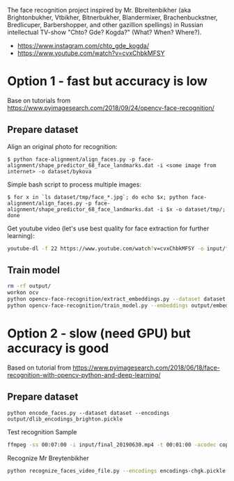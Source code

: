 The face recognition project inspired by Mr. Bbreitenbikher  (aka Brightonbukher, Vtbikher, Bitnerbukher, Blandermixer, Brachenbuckstner,
 Bredlicuper, Barbershopper, and other gazillion spellings) in Russian intellectual TV-show "Chto? Gde? Kogda?" (What? When? Where?).

* https://www.instagram.com/chto_gde_kogda/
* https://www.youtube.com/watch?v=cvxChbkMFSY

# Option 1 - fast but accuracy is low
Base on tutorials from https://www.pyimagesearch.com/2018/09/24/opencv-face-recognition/

## Prepare dataset
Align an original photo for recognition:
```
$ python face-alignment/align_faces.py -p face-alignment/shape_predictor_68_face_landmarks.dat -i <some image from internet> -o dataset/bykova
```
Simple bash script to process multiple images:
```
$ for x in `ls dataset/tmp/face_*.jpg`; do echo $x; python face-alignment/align_faces.py -p face-alignment/shape_predictor_68_face_landmarks.dat -i $x -o dataset/tmp/; done
```

Get youtube video (let's use best quality for face extraction for further learning):
```bash
youtube-dl -f 22 https://www.youtube.com/watch?v=cvxChbkMFSY -o input/final_20190630.mp4
```

## Train model
```bash
rm -rf output/
workon ocv
python opencv-face-recognition/extract_embeddings.py --dataset dataset --embeddings output/embeddings.pickle --detector opencv-face-recognition/face_detection_model --embedding-model opencv-face-recognition/openface_nn4.small2.v1.t7
python opencv-face-recognition/train_model.py --embeddings output/embeddings.pickle --recognizer output/recognizer.pickle --le output/le.pickle
```


# Option 2 - slow (need GPU) but accuracy is good
Based on tutorial from https://www.pyimagesearch.com/2018/06/18/face-recognition-with-opencv-python-and-deep-learning/

## Prepare dataset
```
python encode_faces.py --dataset dataset --encodings output/dlib_encodings_brighton.pickle
```
Test recognition
Sample
```bash
ffmpeg -ss 00:07:00 -i input/final_20190630.mp4 -t 00:01:00 -acodec copy input/final_20190630_sample_01.mp4
```
Recognize Mr Breytenbikher
```bash
python recognize_faces_video_file.py --encodings encodings-chgk.pickle --input input/final_20190630.mp4
```